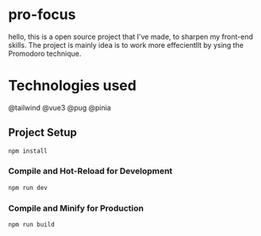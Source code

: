 # pro-focus

hello, this is a open source project that I've made, to sharpen my front-end skills. 
The project is mainly idea is to work more effecientllt by ysing the Promodoro technique. 

# Technologies used

@tailwind
@vue3
@pug
@pinia

## Project Setup

```sh
npm install
```

### Compile and Hot-Reload for Development


```sh
npm run dev
```

### Compile and Minify for Production


```sh
npm run build
```
